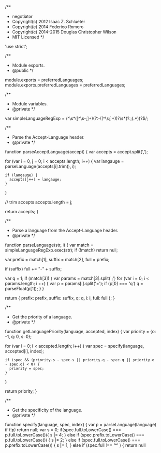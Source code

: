 /**
 * negotiator
 * Copyright(c) 2012 Isaac Z. Schlueter
 * Copyright(c) 2014 Federico Romero
 * Copyright(c) 2014-2015 Douglas Christopher Wilson
 * MIT Licensed
 */

'use strict';

/**
 * Module exports.
 * @public
 */

module.exports = preferredLanguages;
module.exports.preferredLanguages = preferredLanguages;

/**
 * Module variables.
 * @private
 */

var simpleLanguageRegExp = /^\s*([^\s\-;]+)(?:-([^\s;]+))?\s*(?:;(.*))?$/;

/**
 * Parse the Accept-Language header.
 * @private
 */

function parseAcceptLanguage(accept) {
  var accepts = accept.split(',');

  for (var i = 0, j = 0; i < accepts.length; i++) {
    var langauge = parseLanguage(accepts[i].trim(), i);

    if (langauge) {
      accepts[j++] = langauge;
    }
  }

  // trim accepts
  accepts.length = j;

  return accepts;
}

/**
 * Parse a language from the Accept-Language header.
 * @private
 */

function parseLanguage(str, i) {
  var match = simpleLanguageRegExp.exec(str);
  if (!match) return null;

  var prefix = match[1],
      suffix = match[2],
      full = prefix;

  if (suffix) full += "-" + suffix;

  var q = 1;
  if (match[3]) {
    var params = match[3].split(';')
    for (var i = 0; i < params.length; i ++) {
      var p = params[i].split('=');
      if (p[0] === 'q') q = parseFloat(p[1]);
    }
  }

  return {
    prefix: prefix,
    suffix: suffix,
    q: q,
    i: i,
    full: full
  };
}

/**
 * Get the priority of a language.
 * @private
 */

function getLanguagePriority(language, accepted, index) {
  var priority = {o: -1, q: 0, s: 0};

  for (var i = 0; i < accepted.length; i++) {
    var spec = specify(language, accepted[i], index);

    if (spec && (priority.s - spec.s || priority.q - spec.q || priority.o - spec.o) < 0) {
      priority = spec;
    }
  }

  return priority;
}

/**
 * Get the specificity of the language.
 * @private
 */

function specify(language, spec, index) {
  var p = parseLanguage(language)
  if (!p) return null;
  var s = 0;
  if(spec.full.toLowerCase() === p.full.toLowerCase()){
    s |= 4;
  } else if (spec.prefix.toLowerCase() === p.full.toLowerCase()) {
    s |= 2;
  } else if (spec.full.toLowerCase() === p.prefix.toLowerCase()) {
    s |= 1;
  } else if (spec.full !== '*' ) {
    return null
 